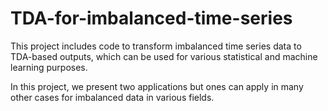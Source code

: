 # TDA-for-imbalanced-time-series
This project includes code to transform imbalanced time series data to TDA-based outputs, which can be used for various statistical and machine learning purposes.

In this project, we present two applications but ones can apply in many other cases for imbalanced data in various fields. 
